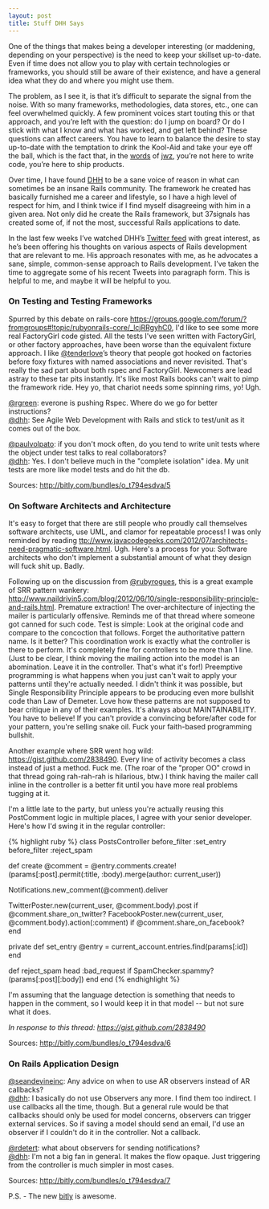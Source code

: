 ```yaml
---
layout: post
title: Stuff DHH Says
---
```

<p>One of the things that makes being a developer interesting (or maddening, depending on your perspective) is the need to keep your skillset up-to-date.  Even if time does not allow you to play with certain technologies or frameworks, you should still be aware of their existence, and have a general idea what they do and where you might use them.</p>

<p>The problem, as I see it, is that it’s difficult to separate the signal from the noise.  With so many frameworks, methodologies, data stores, etc., one can feel overwhelmed quickly. A few prominent voices start touting this or that approach, and you’re left with the question: do I jump on board?  Or do I stick with what I know and what has worked, and get left behind?  These questions can affect careers.  You have to learn to balance the desire to stay up-to-date with the temptation to drink the Kool-Aid and take your eye off the ball, which is the fact that, in the <a href=”http://www.codersatwork.com/”>words</a> of <a href=”http://www.jwz.org/”>jwz</a>, you’re not here to write code, you’re here to ship products.</p>

<p>Over time, I have found <a href=”http://david.heinemeierhansson.com/”>DHH</a> to be a sane voice of reason in what can sometimes be an insane Rails community.  The framework he created has basically furnished me a career and lifestyle, so I have a high level of respect for him, and I think twice if I find myself disagreeing with him in a given area. Not only did he create the Rails framework, but 37signals has created some of, if not the most, successful Rails applications to date.</p>

<p>In the last few weeks I’ve watched DHH’s <a href=”https://twitter.com/dhh”>Twitter feed</a>
with great interest, as he’s been offering his thoughts on various aspects of Rails development that are relevant to me.  His approach resonates with me, as he advocates a sane, simple, common-sense approach to Rails development.  I’ve taken the time to aggregate some of his recent Tweets into paragraph form. This is helpful to me, and maybe it will be helpful to you.</p>

<h3>On Testing and Testing Frameworks</h3>
<p>Spurred by this debate on rails-core <a href=”https://groups.google.com/forum/?fromgroups#!topic/rubyonrails-core/_lcjRRgyhC0”>https://groups.google.com/forum/?fromgroups#!topic/rubyonrails-core/_lcjRRgyhC0</a>, I'd like to see some more real FactoryGirl code gisted.  All the tests I've seen written with FactoryGirl, or other factory approaches, have been worse than the equivalent fixture approach. I like <a href=”http://twitter.com/tenderlove”>@tenderlove</a>’s theory that people got hooked on factories before foxy fixtures with named associations and never revisited.  That's really the sad part about both rspec and FactoryGirl. Newcomers are lead astray to these tar pits instantly.  It's like most Rails books can't wait to pimp the framework ride. Hey yo, that chariot needs some spinning rims, yo! Ugh.</p>

<p><a href=”http://twitter.com/rgreen</a>@rgreen</a>: everone is pushing Rspec. Where do we go for better instructions?<br/>
<a href=”http://twitter.com/dhh”>@dhh</a>: See Agile Web Development with Rails and stick to test/unit as it comes out of the box.</p>

<p><a href=”http://twitter.com/paulvolpato</a>@paulvolpato</a>: if you don't mock often, do you tend to write unit tests where the object under test talks to real collaborators?<br/>
<a href=”http://twitter.com/dhh”>@dhh</a>: Yes. I don't believe much in the "complete isolation" idea. My unit tests are more like model tests and do hit the db.</p>

<p>Sources: <a href=”http://bitly.com/bundles/o_t794esdva/5”>http://bitly.com/bundles/o_t794esdva/5</a></p>

<h3>On Software Architects and Architecture</h3>
<p>It's easy to forget that there are still people who proudly call themselves software architects, use UML, and clamor for repeatable process! I was only reminded by reading <a href=”http://www.javacodegeeks.com/2012/07/architects-need-pragmatic-software.html”>ttp://www.javacodegeeks.com/2012/07/architects-need-pragmatic-software.html</a>. Ugh. Here's a process for you: Software architects who don't implement a substantial amount of what they design will fuck shit up. Badly.</p>

<p>Following up on the discussion from <a href=”http://twitter.com/rubyrogues”>@rubyrogues</a>, this is a great example of SRR pattern wankery: <a href=”http://www.naildrivin5.com/blog/2012/06/10/single-responsibility-principle-and-rails.html”>http://www.naildrivin5.com/blog/2012/06/10/single-responsibility-principle-and-rails.html</a>.  Premature extraction!  The over-architecture of injecting the mailer is particularly offensive. Reminds me of that thread where someone got canned for such code. Test is simple: Look at the original code and compare to the concoction that follows. Forget the authoritative pattern name. Is it better? This coordination work is exactly what the controller is there to perform. It's completely fine for controllers to be more than 1 line. (Just to be clear, I think moving the mailing action into the model is an abomination. Leave it in the controller. That's what it's for!) Preemptive programming is what happens when you just can't wait to apply your patterns until they're actually needed. I didn't think it was possible, but Single Responsibility Principle appears to be producing even more bullshit code than Law of Demeter. Love how these patterns are not supposed to bear critique in any of their examples. It's always about MAINTAINABILITY. You have to believe! If you can't provide a convincing before/after code for your pattern, you're selling snake oil. Fuck your faith-based programming bullshit.</p>

<p>Another example where SRR went hog wild: <a href=”https://gist.github.com/2838490”>https://gist.github.com/2838490</a>. Every line of activity becomes a class instead of just a method. Fuck me. (The roar of the "proper OO" crowd in that thread going rah-rah-rah is hilarious, btw.) I think having the mailer call inline in the controller is a better fit until you have more real problems tugging at it.
</p>

<p>
I'm a little late to the party, but unless you're actually reusing this PostComment logic in multiple places, I agree with your senior developer. Here's how I'd swing it in the regular controller:</p>
{% highlight ruby %}
class PostsController
 before_filter :set_entry
 before_filter :reject_spam

 def create
   @comment = @entry.comments.create!(params[:post].permit(:title, :body).merge(author: current_user))

   Notifications.new_comment(@comment).deliver

   TwitterPoster.new(current_user, @comment.body).post              if @comment.share_on_twitter?
   FacebookPoster.new(current_user, @comment.body).action(:comment) if @comment.share_on_facebook?    
 end

 private
   def set_entry
     @entry = current_account.entries.find(params[:id])
   end

   def reject_spam
     head :bad_request if SpamChecker.spammy?(params[:post][:body])
   end
end
{% endhighlight %}
<p>I'm assuming that the language detection is something that needs to happen in the comment, so I would keep it in that model -- but not sure what it does.</p>

<p><i>In response to this thread: <a href=”https://gist.github.com/2838490”>https://gist.github.com/2838490</a></i></p>

<p>Sources: <a href=”http://bitly.com/bundles/o_t794esdva/6”>http://bitly.com/bundles/o_t794esdva/6</a></p>

<h3>On Rails Application Design</h3>
<p><a href=”http://twitter.com/seandevineinc</a>@seandevineinc</a>: Any advice on when to use AR observers instead of AR callbacks?<br/>
<a href=”http://twitter.com/dhh”>@dhh</a>: I basically do not use Observers any more. I find them too indirect. I use callbacks all the time, though. But a general rule would be that callbacks should only be used for model concerns, observers can trigger external services. So if saving a model should send an email, I'd use an observer if I couldn't do it in the controller. Not a callback. </p>

<p><a href=”http://twitter.com/rdetert</a>@rdetert</a>: what about observers for sending notifications?<br/>
<a href=”http://twitter.com/dhh”>@dhh</a>: I'm not a big fan in general. It makes the flow opaque. Just triggering from the controller is much simpler in most cases.</p>

<p>Sources: <a href=http://bitly.com/bundles/o_t794esdva/7”>http://bitly.com/bundles/o_t794esdva/7</a></p>

<p>P.S. - The new <a href=”http://bitly.com”>bitly</a> is awesome.</p>